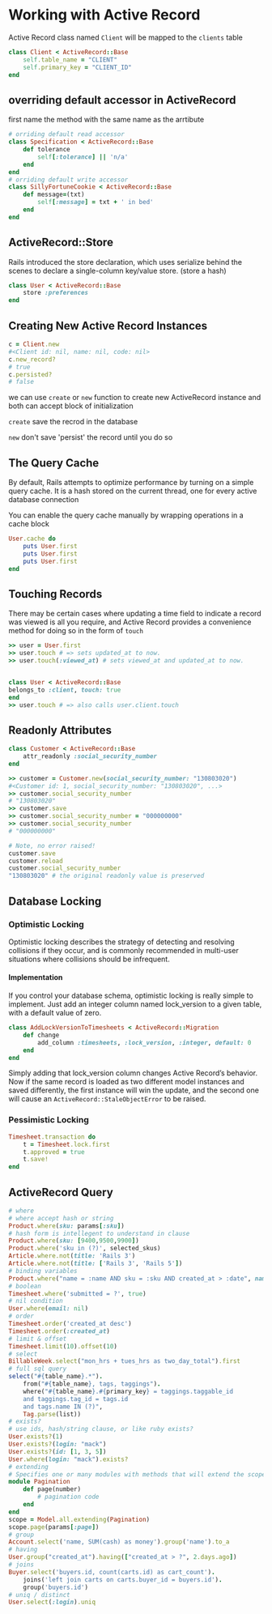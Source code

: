# Working with Active Record

Active Record class named `Client` will be mapped to the `clients` table

```ruby
class Client < ActiveRecord::Base
    self.table_name = "CLIENT"
    self.primary_key = "CLIENT_ID"
end
```

## overriding default accessor in ActiveRecord
first name the method with the same name as the arrtibute
```ruby
# orriding default read accessor
class Specification < ActiveRecord::Base
    def tolerance
        self[:tolerance] || 'n/a'
    end
end
# orriding default write accessor
class SillyFortuneCookie < ActiveRecord::Base
    def message=(txt)
        self[:message] = txt + ' in bed'
    end
end
```

## ActiveRecord::Store
Rails introduced the store declaration, which uses serialize behind the scenes to declare
a single-column key/value store. (store a hash)
```ruby
class User < ActiveRecord::Base
    store :preferences
end
```

## Creating New Active Record Instances

```ruby
c = Client.new
#<Client id: nil, name: nil, code: nil>
c.new_record?
# true
c.persisted?
# false
```
we can use `create` or `new` function to create new ActiveRecord instance and both can accept block of initialization

`create` save the recrod in the database

`new` don't save 'persist' the record until you do so

## The Query Cache
By default, Rails attempts to optimize performance by turning on a simple query cache. It is a hash stored on
the current thread, one for every active database connection

You can enable the query cache manually by wrapping operations in a cache block

```ruby
User.cache do
    puts User.first
    puts User.first
    puts User.first
end
```

## Touching Records
There may be certain cases where updating a time field to indicate a record was viewed is all you require,
and Active Record provides a convenience method for doing so in the form of `touch`
```ruby
>> user = User.first
>> user.touch # => sets updated_at to now.
>> user.touch(:viewed_at) # sets viewed_at and updated_at to now.


class User < ActiveRecord::Base
belongs_to :client, touch: true
end
>> user.touch # => also calls user.client.touch
```

## Readonly Attributes
```ruby
class Customer < ActiveRecord::Base
    attr_readonly :social_security_number
end

>> customer = Customer.new(social_security_number: "130803020")
#<Customer id: 1, social_security_number: "130803020", ...>
>> customer.social_security_number
# "130803020"
>> customer.save
>> customer.social_security_number = "000000000"
>> customer.social_security_number
# "000000000"

# Note, no error raised!
customer.save
customer.reload
customer.social_security_number
"130803020" # the original readonly value is preserved
```

## Database Locking
### Optimistic Locking
Optimistic locking describes the strategy of detecting and resolving collisions if they occur, and is commonly
recommended in multi-user situations where collisions should be infrequent.

#### Implementation
If you control your database schema, optimistic locking is really simple to implement. Just add an integer
column named lock_version to a given table, with a default value of zero.
```ruby
class AddLockVersionToTimesheets < ActiveRecord::Migration
    def change
        add_column :timesheets, :lock_version, :integer, default: 0
    end
end
```
Simply adding that lock_version column changes Active Record’s behavior. Now if the same record is loaded
as two different model instances and saved differently, the first instance will win the update, and the second
one will cause an `ActiveRecord::StaleObjectError` to be raised.

### Pessimistic Locking

```ruby
Timesheet.transaction do
    t = Timesheet.lock.first
    t.approved = true
    t.save!
end
```

## ActiveRecord Query

```ruby
# where
# where accept hash or string
Product.where(sku: params[:sku])
# hash form is intellegent to understand in clause
Product.where(sku: [9400,9500,9900])
Product.where('sku in (?)', selected_skus)
Article.where.not(title: 'Rails 3')
Article.where.not(title: ['Rails 3', 'Rails 5'])
# binding variables
Product.where("name = :name AND sku = :sku AND created_at > :date", name: "Space Toilet", sku: 80800, date: '2009-01-01')
# boolean
Timesheet.where('submitted = ?', true)
# nil condition
User.where(email: nil)
# order
Timesheet.order('created_at desc')
Timesheet.order(:created_at)
# limit & offset
Timesheet.limit(10).offset(10)
# select
BillableWeek.select("mon_hrs + tues_hrs as two_day_total").first
# full sql query
select("#{table_name}.*").
    from("#{table_name}, tags, taggings").
    where("#{table_name}.#{primary_key} = taggings.taggable_id
    and taggings.tag_id = tags.id
    and tags.name IN (?)",
    Tag.parse(list))
# exists?
# use ids, hash/string clause, or like ruby exists?
User.exists?(1)
User.exists?(login: "mack")
User.exists?(id: [1, 3, 5])
User.where(login: "mack").exists?
# extending
# Specifies one or many modules with methods that will extend the scope with additional methods.
module Pagination
    def page(number)
        # pagination code
    end
end
scope = Model.all.extending(Pagination)
scope.page(params[:page])
# group
Account.select('name, SUM(cash) as money').group('name').to_a
# having
User.group("created_at").having(["created_at > ?", 2.days.ago])
# joins
Buyer.select('buyers.id, count(carts.id) as cart_count').
    joins('left join carts on carts.buyer_id = buyers.id').
    group('buyers.id')
# uniq / distinct
User.select(:login).uniq
```
